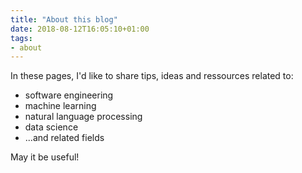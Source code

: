 ```yaml
---
title: "About this blog"
date: 2018-08-12T16:05:10+01:00
tags: 
- about
---
```

In these pages, I'd like to share tips, ideas and ressources related to:

- software engineering
- machine learning
- natural language processing
- data science
- ...and related fields

May it be useful!

<!-- You can search through the content [here]({{< relref "/page/search.md" >}}) -->